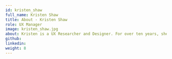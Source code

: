 ```yaml
---
id: kristen_shaw
full_name: Kristen Shaw
title: About - Kristen Shaw
role: UX Manager
image: kristen_shaw.jpg
about: Kristen is a UX Researcher and Designer. For over ten years, she has been crafting delightful experiences - designing and optimizing digital products at the nexus of business and user needs spanning public, private, and non-profit sectors. She is passionate about user-centered design, solving complex problems through design thinking, and using her talents to serve missions with social impact. In her free time, she likes to spend time with her husband, daughter, and their two German Shepherds, traveling, hanging out with friends, reading, and streaming the latest new releases.
github:
linkedin:
weight: 8
---
```

